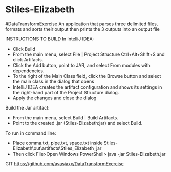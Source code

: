 # Stiles-Elizabeth
#DataTransformExercise
An application that parses three delimited files, formats and sorts their output then prints the 3 outputs into an output file

INSTRUCTIONS TO BUILD
In IntelliJ IDEA:
- Click Build
- From the main menu, select File | Project Structure Ctrl+Alt+Shift+S and click Artifacts.
- Click the Add button, point to JAR, and select From modules with dependencies.
- To the right of the Main Class field, click the Browse button and select the main class in the dialog that opens
- IntelliJ IDEA creates the artifact configuration and shows its settings in the right-hand part of the Project Structure dialog.
- Apply the changes and close the dialog

Build the Jar artifact:
- From the main menu, select Build | Build Artifacts.
- Point to the created .jar (Stiles-Elizabeth:jar) and select Build.

To run in command line:
- Place comma.txt, pipe.txt, space.txt inside Stiles-Elizabeth\out\artifacts\Stiles_Elizabeth_jar
- Then click File>Open Windows PowerShell> java -jar Stiles-Elizabeth.jar

GIT 
https://github.com/avasiaxx/DataTransformExercise




